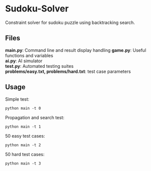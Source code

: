# Sudoku-Solver
Constraint solver for sudoku puzzle using backtracking search.

## Files
**main.py**: Command line and result display handling
**game.py**: Useful functions and variables  
**ai.py**: AI simulator  
**test.py**: Automated testing suites  
**problems/easy.txt, problems/hard.txt**: test case parameters  

## Usage
Simple test:
```
python main -t 0
```
Propagation and search test:
```
python main -t 1
```
50 easy test cases:
```
python main -t 2
```
50 hard test cases:
```
python main -t 3
```
